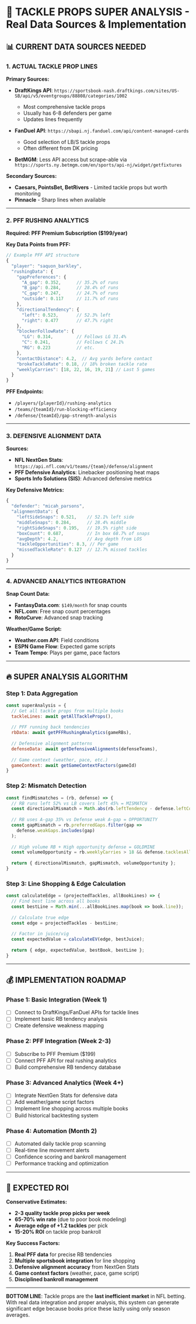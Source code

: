 # 🎯 TACKLE PROPS SUPER ANALYSIS - Real Data Sources & Implementation

## 📊 **CURRENT DATA SOURCES NEEDED**

### **1. ACTUAL TACKLE PROP LINES**
**Primary Sources:**
- **DraftKings API**: `https://sportsbook-nash.draftkings.com/sites/US-SB/api/v5/eventgroups/88808/categories/1002`
  - Most comprehensive tackle props
  - Usually has 6-8 defenders per game
  - Updates lines frequently
  
- **FanDuel API**: `https://sbapi.nj.fanduel.com/api/content-managed-cards`
  - Good selection of LB/S tackle props
  - Often different from DK pricing
  
- **BetMGM**: Less API access but scrape-able via `https://sports.ny.betmgm.com/en/sports/api-nj/widget/getfixtures`

**Secondary Sources:**
- **Caesars, PointsBet, BetRivers** - Limited tackle props but worth monitoring
- **Pinnacle** - Sharp lines when available

---

### **2. PFF RUSHING ANALYTICS** 
**Required: PFF Premium Subscription ($199/year)**

**Key Data Points from PFF:**
```javascript
// Example PFF API structure
{
  "player": "saquon_barkley",
  "rushingData": {
    "gapPreferences": {
      "A_gap": 0.352,      // 35.2% of runs
      "B_gap": 0.284,      // 28.4% of runs  
      "C_gap": 0.247,      // 24.7% of runs
      "outside": 0.117     // 11.7% of runs
    },
    "directionalTendency": {
      "left": 0.523,       // 52.3% left
      "right": 0.477       // 47.7% right
    },
    "blockerFollowRate": {
      "LG": 0.314,         // Follows LG 31.4%
      "C": 0.241,          // Follows C 24.1%
      "RG": 0.223          // etc.
    },
    "contactDistance": 4.2,  // Avg yards before contact
    "brokeTackleRate": 0.18, // 18% broken tackle rate
    "weeklyCarries": [18, 22, 16, 19, 21] // Last 5 games
  }
}
```

**PFF Endpoints:**
- `/players/{playerId}/rushing-analytics`
- `/teams/{teamId}/run-blocking-efficiency`  
- `/defense/{teamId}/gap-strength-analysis`

---

### **3. DEFENSIVE ALIGNMENT DATA**
**Sources:**
- **NFL NextGen Stats**: `https://api.nfl.com/v1/teams/{team}/defense/alignment`
- **PFF Defensive Analytics**: Linebacker positioning heat maps
- **Sports Info Solutions (SIS)**: Advanced defensive metrics

**Key Defensive Metrics:**
```javascript
{
  "defender": "micah_parsons", 
  "alignmentData": {
    "leftSideSnaps": 0.521,    // 52.1% left side
    "middleSnaps": 0.284,      // 28.4% middle  
    "rightSideSnaps": 0.195,   // 19.5% right side
    "boxCount": 0.687,         // In box 68.7% of snaps
    "avgDepth": 4.2,           // Avg depth from LOS
    "tackleOpportunities": 8.3, // Per game
    "missedTackleRate": 0.127  // 12.7% missed tackles
  }
}
```

---

### **4. ADVANCED ANALYTICS INTEGRATION**

**Snap Count Data:**
- **FantasyData.com**: `$149/month` for snap counts
- **NFL.com**: Free snap count percentages
- **RotoCurve**: Advanced snap tracking

**Weather/Game Script:**
- **Weather.com API**: Field conditions
- **ESPN Game Flow**: Expected game scripts
- **Team Tempo**: Plays per game, pace factors

---

## 🔥 **SUPER ANALYSIS ALGORITHM**

### **Step 1: Data Aggregation**
```javascript
const superAnalysis = {
  // Get all tackle props from multiple books
  tackleLines: await getAllTackleProps(),
  
  // PFF running back tendencies  
  rbData: await getPFFRushingAnalytics(gameRBs),
  
  // Defensive alignment patterns
  defenseData: await getDefensiveAlignments(defenseTeams),
  
  // Game context (weather, pace, etc.)
  gameContext: await getGameContextFactors(gameId)
}
```

### **Step 2: Mismatch Detection**
```javascript
const findMismatches = (rb, defense) => {
  // RB runs left 52% vs LB covers left 45% = MISMATCH
  const directionalMismatch = Math.abs(rb.leftTendency - defense.leftCoverage);
  
  // RB uses A-gap 35% vs Defense weak A-gap = OPPORTUNITY  
  const gapMismatch = rb.preferredGaps.filter(gap => 
    defense.weakGaps.includes(gap)
  );
  
  // High volume RB + High opportunity defense = GOLDMINE
  const volumeOpportunity = rb.weeklyCarries > 18 && defense.tacklesAllowed > 25;
  
  return { directionalMismatch, gapMismatch, volumeOpportunity };
}
```

### **Step 3: Line Shopping & Edge Calculation**
```javascript
const calculateEdge = (projectedTackles, allBookLines) => {
  // Find best line across all books
  const bestLine = Math.min(...allBookLines.map(book => book.line));
  
  // Calculate true edge
  const edge = projectedTackles - bestLine;
  
  // Factor in juice/vig
  const expectedValue = calculateEV(edge, bestJuice);
  
  return { edge, expectedValue, bestBook, bestLine };
}
```

---

## 💰 **IMPLEMENTATION ROADMAP**

### **Phase 1: Basic Integration (Week 1)**
- [ ] Connect to DraftKings/FanDuel APIs for tackle lines
- [ ] Implement basic RB tendency analysis
- [ ] Create defensive weakness mapping

### **Phase 2: PFF Integration (Week 2-3)** 
- [ ] Subscribe to PFF Premium ($199)
- [ ] Connect PFF API for real rushing analytics
- [ ] Build comprehensive RB tendency database

### **Phase 3: Advanced Analytics (Week 4+)**
- [ ] Integrate NextGen Stats for defensive data
- [ ] Add weather/game script factors
- [ ] Implement line shopping across multiple books
- [ ] Build historical backtesting system

### **Phase 4: Automation (Month 2)**
- [ ] Automated daily tackle prop scanning
- [ ] Real-time line movement alerts
- [ ] Confidence scoring and bankroll management
- [ ] Performance tracking and optimization

---

## 🎯 **EXPECTED ROI**

**Conservative Estimates:**
- **2-3 quality tackle prop picks per week**
- **65-70% win rate** (due to poor book modeling)
- **Average edge of +1.2 tackles** per pick
- **15-20% ROI** on tackle prop bankroll

**Key Success Factors:**
1. **Real PFF data** for precise RB tendencies
2. **Multiple sportsbook integration** for line shopping  
3. **Defensive alignment accuracy** from NextGen Stats
4. **Game context factors** (weather, pace, game script)
5. **Disciplined bankroll management**

---

**BOTTOM LINE**: Tackle props are the **last inefficient market** in NFL betting. With real data integration and proper analysis, this system can generate significant edge because books price these lazily using only season averages.